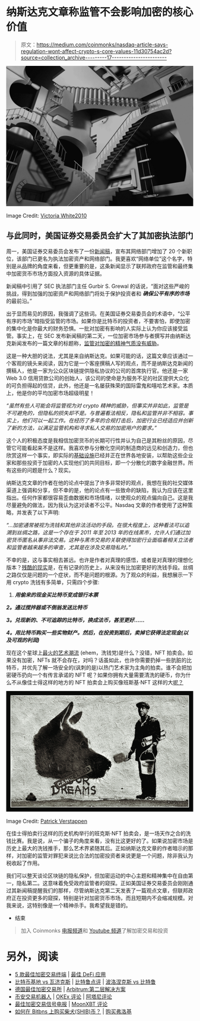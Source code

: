 # 纳斯达克文章称监管不会影响加密的核心价值

> 原文：<https://medium.com/coinmonks/nasdaq-article-says-regulation-wont-affect-crypto-s-core-values-11d30754ac2d?source=collection_archive---------17----------------------->

![](img/b065a149e3db33e2b115f40bb12f7f0a.png)

Image Credit: [Victoria White2010](https://www.flickr.com/photos/53355131@N07/5579133724)

## 与此同时，美国证券交易委员会扩大了其加密执法部门

周一，美国证券交易委员会发布了一份[新闻稿](https://www.sec.gov/news/press-release/2022-78)，宣布其网络部门增加了 20 个新职位，该部门已更名为执法加密资产和网络部门。我更喜欢“网络单位”这个名字，特别是从品牌的角度来看，但更重要的是，这条新闻显示了联邦政府在监管和最终集中加密货币市场方面投入资源的具体证据。

新闻稿中引用了 SEC 执法部门主任 Gurbir S. Grewal 的话说，“面对这些严峻的挑战，得到加强的加密资产和网络部门将处于保护投资者和 ***确保公平有序的市场*** 的最前沿。”

出于显而易见的原因，我强调了这些词。在美国证券交易委员会的术语中，“公平有序的市场”暗指受监管的市场。如果你是比特币的投资者，不要害怕，即使加密的集中化是你最大的财务恐惧。一批对加密有影响的人实际上认为你应该接受监管。事实上，在 SEC 发布新闻稿的第二天，一位加密市场参与者撰写并由纳斯达克新闻发布的一篇文章的标题称，[监管对加密的精神气质没有威胁](https://www.nasdaq.com/articles/regulation-is-no-threat-to-the-ethos-of-crypto)。

这是一种大胆的说法，尤其是来自纳斯达克。如果可能的话，这篇文章应该通过一个客观的镜头来阅读，因为它是一个客座撰稿人写的观点，而不是纳斯达克新闻的撰稿人，他是一家为公众区块链提供隐私协议的公司的首席执行官。他还是一家 Web 3.0 信用贷款公司的创始人，该公司的使命是为服务不足的社区提供大众化的可负担得起的信贷，此外，他还是一名屡获殊荣的国际雷鬼和嘻哈艺术家。本质上，他是你的平均加密市场超级明星！

*“虽然有些人可能会将监管视为对 crypto 精神的威胁，但事实并非如此，监管是不可避免的，但隐私的损失却不是。与普遍看法相反，隐私和监管并非不相容。事实上，他们可以一起工作。在经历了多年的合规打击后，加密行业已经适应并创新了新的方法，以满足监管机构和寻求私人交易的加密用户的要求。”*

这个人的积极态度是我相信加密货币的长期可行性并认为自己是其粉丝的原因，尽管它可能看起来不是这样。我喜欢参与分散化空间的制造商的远见和创造力，但也欣赏这样一个事实，即实际的[基础设施](/coinmonks/35k-crypto-atms-the-cryptobowl-nft-vending-machines-fomo-ca8f66affa9a)已经并正在世界各地安装，以帮助这些企业家和那些投资于加密的人实现他们的共同目标，即一个分散化的数字金融世界。所有这些的问题是什么？现实。

纳斯达克文章的作者在他的论点中提出了许多非常好的观点，我想在我的社交媒体渠道上强调和分享，但不幸的是，他的论点有一些致命的缺陷，我认为应该在这里指出。任何作家都很容易歪曲数据和市场情绪，以使观众的观点偏向自己。这是我尽量避免的做法，因为我认为这对读者不公平。Nasdaq 文章的作者使用了这种策略，并发表了以下声明:

*“…加密通常被视为洗钱和其他非法活动的手段。在很大程度上，这种看法可以追溯到丝绸之路，这是一个存在于 2011 年至 2013 年的在线黑市，允许人们通过加密货币匿名从事非法交易。这种与黑市交易的关联使得加密行业面临着相关立法者和监管者越来越多的审查，尤其是在涉及交易隐私时。”*

不幸的是，这与事实相去甚远。也许是作者对真理的感悟，或者是对真理的理想化版本？[残酷的现实](/coinmonks/report-claims-irs-seized-3-5-billion-of-crypto-laundered-cash-in-2020-944567e219ae)是，在有记录的历史上，从来没有比加密更好的洗钱手段。丝绸之路仅仅是问题的一个症状，而不是问题的根源。为了观众的利益，我想展示一下用 crypto 洗钱有多简单，只需四个步骤:

1.  ***用偷来的现金买比特币变成银行本票***

***2。通过搅拌器或不倒翁发送比特币***

***3。兑现新的、不可追踪的比特币，换成法币，甚至更好……***

***4。用比特币购买一些实物财产。然后，在投资到期后，卖掉它获得法定现金(以及可观的利润)***

现在这个星球上[最火的艺术潮流](/@alacergroup/are-nfts-a-money-laundering-gold-mine-ea292a60c0ab) (ehem，洗钱党)是什么？没错，NFT 拍卖会。如果没有加密，NFTs 就不会存在，对吗？话虽如此，也许你需要扔掉一些肮脏的比特币，并优先了解一场安全的(讽刺的是)以热门艺术家为主角的拍卖。谁不会把加密硬币扔向一个有传言承诺的 NFT 呢？如果你拥有大量需要清洗的硬币，你为什么不从像佳士得这样的地方的 NFT 拍卖会上购买像班斯基·NFT 这样的大[呢？](/coinmonks/enviro-stains-investor-anxiety-cancel-the-nft-546ade685c68)

![](img/7daedc65a33801fe68fda81f2635711e.png)

Image Credit: [Patrick Verstappen](https://www.flickr.com/photos/56393389@N05/46463176974)

在佳士得拍卖行这样的历史机构举行的班克斯·NFT 拍卖会，是一场天作之合的洗钱比赛。我是说，从一个骗子的角度来看，没有比这更好的了。如果说加密市场是历史上最大的洗钱推手，那么艺术界紧随其后。正如纳斯达克文章的作者暗示的那样，对加密的监管对罪犯来说比合法的加密投资者来说更是一个问题，除非我认为税收起了作用。

我们可以整天谈论区块链的隐私保护，但加密运动的中心主题和精神集中在自由第一，隐私第二。这意味着免受政府监管者的窥探。正如美国证券交易委员会刚刚通过其新闻稿提醒我们的那样，尽管纳斯达克第二天发表了一篇观点文章，但联邦政府正在投资更多的窥探，特别是针对加密货币市场，而且短期内不会缩减规模。对我来说，这特别像是一个精神杀手。我希望我是错的。

*   结束

> 加入 Coinmonks [电报频道](https://t.me/coincodecap)和 [Youtube 频道](https://www.youtube.com/c/coinmonks/videos)了解加密交易和投资

# 另外，阅读

*   [5 款最佳加密交易终端](https://coincodecap.com/crypto-trading-terminals) | [最佳 DeFi 应用](https://coincodecap.com/best-defi-apps)
*   [比特币基地 vs 瓦济克斯](https://coincodecap.com/coinbase-vs-wazirx) | [比特鲁点评](https://coincodecap.com/bitrue-review) | [波洛涅克斯 vs 比特鲁](https://coincodecap.com/poloniex-vs-bittrex)
*   [德国最佳加密交易所](https://coincodecap.com/crypto-exchanges-in-germany) | [Arbitrum:第二层解决方案](https://coincodecap.com/arbitrum)
*   [币安交易机器人](/coinmonks/binance-trading-bots-d0d57bb62c4c) | [OKEx 评论](/coinmonks/okex-review-6b369304110f) | [阿塔尼评论](https://coincodecap.com/atani-review)
*   [最佳加密交易信号电报](/coinmonks/best-crypto-signals-telegram-5785cdbc4b2b) | [MoonXBT 评论](/coinmonks/moonxbt-review-6e4ab26d037)
*   [如何在 Bitbns 上购买柴犬(SHIB)币？](https://coincodecap.com/buy-shiba-bitbns) | [购买弗洛基](https://coincodecap.com/buy-floki-inu-token)